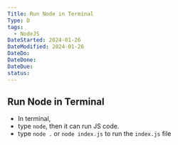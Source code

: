 ```yaml
---
Title: Run Node in Terminal
Type: D
tags:
  - NodeJS
DateStarted: 2024-01-26
DateModified: 2024-01-26
DateDo: 
DateDone: 
DateDue: 
status:
---
```

## Run Node in Terminal
- In terminal,
- type `node`, then it can run JS code.
- type `node .`  or `node index.js` to run the `index.js` file